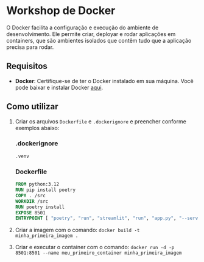 # Workshop de Docker

O Docker facilita a configuração e execução do ambiente de desenvolvimento. Ele permite criar, deployar e rodar aplicações em containers, que são ambientes isolados que contêm tudo que a aplicação precisa para rodar.

## Requisitos
- **Docker**: Certifique-se de ter o Docker instalado em sua máquina. Você pode baixar e instalar Docker [aqui](https://www.docker.com/products/docker-desktop).

## Como utilizar

1. Criar os arquivos `Dockerfile` e `.dockerignore` e preencher conforme exemplos abaixo:

    ### .dockerignore

    ```.dockerignore
    .venv
    ```

    ### Dockerfile

    ```Dockerfile
    FROM python:3.12
    RUN pip install poetry
    COPY . /src
    WORKDIR /src
    RUN poetry install
    EXPOSE 8501
    ENTRYPOINT [ "poetry", "run", "streamlit", "run", "app.py", "--server.port=8501", "--server.address=0.0.0.0" ]
    ```

2. Criar a imagem com o comando: `docker build -t minha_primeira_imagem .`
3. Criar e executar o container com o comando: `docker run -d -p 8501:8501 --name meu_primeiro_container minha_primeira_imagem`
